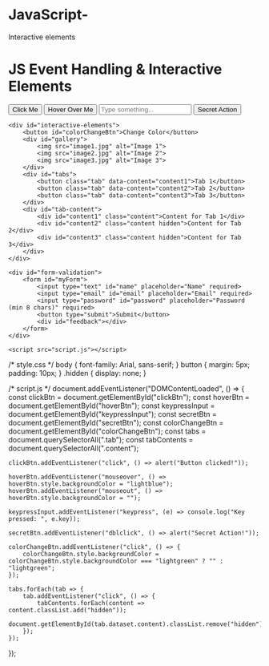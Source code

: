 # JavaScript-
Interactive elements 

<!-- index.html -->
<!DOCTYPE html>
<html lang="en">
<head>
    <meta charset="UTF-8">
    <meta name="viewport" content="width=device-width, initial-scale=1.0">
    <title>JS Event Handling & Interactivity</title>
    <link rel="stylesheet" href="style.css">
</head>
<body>
    <h1>JS Event Handling & Interactive Elements</h1>
    <div id="event-handling">
        <button id="clickBtn">Click Me</button>
        <button id="hoverBtn">Hover Over Me</button>
        <input type="text" id="keypressInput" placeholder="Type something...">
        <button id="secretBtn">Secret Action</button>
    </div>

    <div id="interactive-elements">
        <button id="colorChangeBtn">Change Color</button>
        <div id="gallery">
            <img src="image1.jpg" alt="Image 1">
            <img src="image2.jpg" alt="Image 2">
            <img src="image3.jpg" alt="Image 3">
        </div>
        <div id="tabs">
            <button class="tab" data-content="content1">Tab 1</button>
            <button class="tab" data-content="content2">Tab 2</button>
            <button class="tab" data-content="content3">Tab 3</button>
        </div>
        <div id="tab-content">
            <div id="content1" class="content">Content for Tab 1</div>
            <div id="content2" class="content hidden">Content for Tab 2</div>
            <div id="content3" class="content hidden">Content for Tab 3</div>
        </div>
    </div>

    <div id="form-validation">
        <form id="myForm">
            <input type="text" id="name" placeholder="Name" required>
            <input type="email" id="email" placeholder="Email" required>
            <input type="password" id="password" placeholder="Password (min 8 chars)" required>
            <button type="submit">Submit</button>
            <div id="feedback"></div>
        </form>
    </div>

    <script src="script.js"></script>
</body>
</html>

/* style.css */
body {
    font-family: Arial, sans-serif;
}
button {
    margin: 5px;
    padding: 10px;
}
.hidden {
    display: none;
}

/* script.js */
document.addEventListener("DOMContentLoaded", () => {
    const clickBtn = document.getElementById("clickBtn");
    const hoverBtn = document.getElementById("hoverBtn");
    const keypressInput = document.getElementById("keypressInput");
    const secretBtn = document.getElementById("secretBtn");
    const colorChangeBtn = document.getElementById("colorChangeBtn");
    const tabs = document.querySelectorAll(".tab");
    const tabContents = document.querySelectorAll(".content");

    clickBtn.addEventListener("click", () => alert("Button clicked!"));

    hoverBtn.addEventListener("mouseover", () => hoverBtn.style.backgroundColor = "lightblue");
    hoverBtn.addEventListener("mouseout", () => hoverBtn.style.backgroundColor = "");

    keypressInput.addEventListener("keypress", (e) => console.log("Key pressed: ", e.key));

    secretBtn.addEventListener("dblclick", () => alert("Secret Action!"));

    colorChangeBtn.addEventListener("click", () => {
        colorChangeBtn.style.backgroundColor = colorChangeBtn.style.backgroundColor === "lightgreen" ? "" : "lightgreen";
    });

    tabs.forEach(tab => {
        tab.addEventListener("click", () => {
            tabContents.forEach(content => content.classList.add("hidden"));
            document.getElementById(tab.dataset.content).classList.remove("hidden");
        });
    });
});
